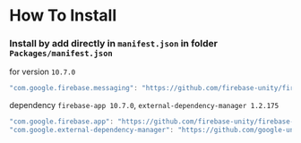 # How To Install

### Install by add directly in `manifest.json` in folder `Packages/manifest.json`


for version `10.7.0`
```csharp
"com.google.firebase.messaging": "https://github.com/firebase-unity/firebase-messaging.git#10.7.0",
```


dependency `firebase-app 10.7.0`, `external-dependency-manager 1.2.175`
```csharp
"com.google.firebase.app": "https://github.com/firebase-unity/firebase-app.git#10.7.0",
"com.google.external-dependency-manager": "https://github.com/google-unity/external-dependency-manager.git#1.2.175",
```
